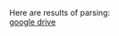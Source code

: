 Here are results of parsing:  
[google drive](https://drive.google.com/drive/folders/1PBcMkVXq199H7TlEoyZEObPo0bPT3D1k?usp=share_link)